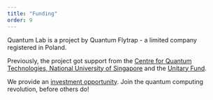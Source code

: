 ```yaml
---
title: "Funding"
order: 9
---
```


Quantum Lab is a project by Quantum Flytrap - a limited company registered in Poland.

Previously, the project got support from the [Centre for Quantum Technologies, National University of Singapore](https://www.quantumlah.org/about/highlight/2020-04-play-new-quantum-game) and the [Unitary Fund](https://unitary.fund/).

We provide an [investment opportunity](./invest).
Join the quantum computing revolution, before others do!
